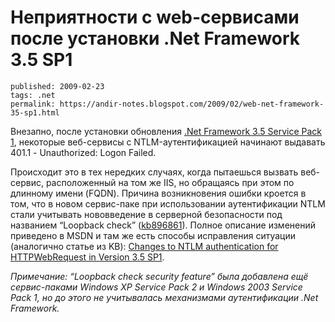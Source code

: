Неприятности с web-сервисами после установки .Net Framework 3.5 SP1
===================================================================

    published: 2009-02-23 
    tags: .net 
    permalink: https://andir-notes.blogspot.com/2009/02/web-net-framework-35-sp1.html

Внезапно, после установки обновления [.Net Framework 3.5 Service Pack 1](http://www.microsoft.com/downloads/details.aspx?familyid=ab99342f-5d1a-413d-8319-81da479ab0d7&displaylang=en), некоторые веб-сервисы с NTLM-аутентификацией начинают выдавать 401.1 - Unauthorized: Logon Failed.

Происходит это в тех нередких случаях, когда пытаешься вызвать веб-сервис, расположенный на том же IIS, но обращаясь при этом по длинному имени (FQDN). Причина возникновения ошибки кроется в том, что в новом сервис-паке при использовании аутентификации NTLM стали учитывать нововведение в серверной безопасности под названием “Loopback check” ([kb896861](http://support.microsoft.com/kb/896861 "support.microsoft.com: You receive error 401.1 when you browse a Web site that uses Integrated Authentication and is hosted on IIS 5.1 or IIS 6")). Полное описание изменений приведено в MSDN и там же есть способы исправления ситуации (аналогично статье из KB): [Changes to NTLM authentication for HTTPWebRequest in Version 3.5 SP1](http://msdn.microsoft.com/en-us/library/cc982052.aspx "MSDN: Changes to NTLM authentication for HTTPWebRequest in Version 3.5 SP1").

_Примечание: “Loopback check security feature” была добавлена ещё сервис-паками Windows XP Service Pack 2 и Windows 2003 Service Pack 1, но до этого не учитывалась механизмами аутентификации .Net Framework._